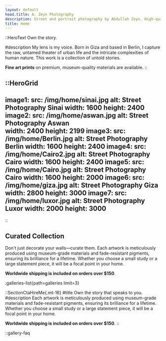 ```yaml
---
layout: default
head.title: A. Zeyn Photography
description: Street and portrait photography by Abdullah Zeyn. High-quality prints available.
title: Home
---
```


::HeroText
Own the story.

#description
My lens is my voice. Born in Giza and based in Berlin, I capture the raw, untamed theater of urban life and the intricate complexities of human nature. This work is a collection of untold stories.

**Fine art prints** on premium, museum-quality materials are available.
::


::HeroGrid
---
image1:
  src: /img/home/sinai.jpg
  alt: Street Photography Sinai
  width: 1600
  height: 2400
image2:
  src: /img/home/aswan.jpg
  alt: Street Photography Aswan  
  width: 2400
  height: 2199
image3:
  src: /img/home/Berlin.jpg
  alt: Street Photography Berlin
  width: 1600
  height: 2400
image4:
  src: /img/home/Cairo2.jpg
  alt: Street Photography Cairo
  width: 1600
  height: 2400
image5:
  src: /img/home/Cairo.jpg
  alt: Street Photography Cairo
  width: 1600
  height: 2000
image6:
  src: /img/home/giza.jpg
  alt: Street Photography Giza
  width: 2800
  height: 3000
image7:
  src: /img/home/luxor.jpg
  alt: Street Photography Luxor
  width: 2000
  height: 3000
---
::

## Curated Collection

Don't just decorate your walls—curate them. 
Each artwork is meticulously produced using museum-grade materials and fade-resistant pigments, ensuring its brilliance for a lifetime. Whether you choose a small study or a large statement piece, it will be a focal point in your home.

**Worldwide shipping is included on orders over $150**.

:galleries-list{path=galleries limit=3}

::SectionCtaHireMe{.mt-16}
#title
Own the story that speaks to you.
#description
Each artwork is meticulously produced using museum-grade materials and fade-resistant pigments, ensuring its brilliance for a lifetime. Whether you choose a small study or a large statement piece, it will be a focal point in your home.

**Worldwide shipping is included on orders over $150**.
::

::gallery-faq
